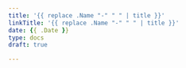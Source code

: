 ```yaml
---
title: '{{ replace .Name "-" " " | title }}'
linkTitle: '{{ replace .Name "-" " " | title }}'
date: {{ .Date }}
type: docs
draft: true

---
```


